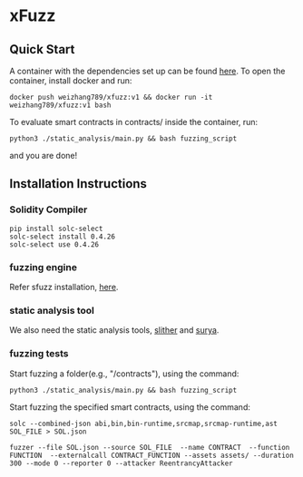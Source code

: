 # xFuzz
## Quick Start
A container with the dependencies set up can be found [here](https://hub.docker.com/repository/docker/weizhang789/xfuzz).
To open the container, install docker and run:
```
docker push weizhang789/xfuzz:v1 && docker run -it weizhang789/xfuzz:v1 bash
```
To evaluate smart contracts in contracts/ inside the container, run:
```
python3 ./static_analysis/main.py && bash fuzzing_script
```
and you are done!

## Installation Instructions

### Solidity Compiler
```
pip install solc-select
solc-select install 0.4.26
solc-select use 0.4.26
```
### fuzzing engine
Refer sfuzz installation, [here](https://githubmemory.com/repo/duytai/sFuzz).
### static analysis tool
We also need the static analysis tools, [slither](https://github.com/crytic/slither) and [surya](https://github.com/ConsenSys/surya).

### fuzzing tests
Start fuzzing a folder(e.g., "/contracts"), using the command:
```
python3 ./static_analysis/main.py && bash fuzzing_script
```
Start fuzzing the specified smart contracts, using the command:
```
solc --combined-json abi,bin,bin-runtime,srcmap,srcmap-runtime,ast SOL_FILE > SOL.json

fuzzer --file SOL.json --source SOL_FILE  --name CONTRACT  --function FUNCTION  --externalcall CONTRACT_FUNCTION --assets assets/ --duration 300 --mode 0 --reporter 0 --attacker ReentrancyAttacker
```


